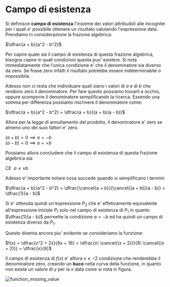 # Campo di esistenza  

Si definisce **campo di esistenza** l'insieme dei valori attribuibili alle incognite per i quali e' possibile ottenere un risultato valutando l'espressione data. Prendiamo in considerazione la frazione algebrica:  

$\dfrac{a + b}{a^2 - b^2}$  

Per capire quale sia il campo di esistenza di questa frazione algebrica, bisogna capire in quali condizioni questa puo' esistere. Si nota immediatamente che l'unica condizione e' che il denominatore sia diverso da zero. Se fosse zero infatti il risultato potrebbe essere indeterminabile o impossibile.     

Adesso non ci resta che individuare quali siano i valori di $a$ e di $b$ che rendono zero il denominatore. Per fare questo possiamo trovarli a occhio, oppure scomporre il denominatore semplificando la ricerca. Essendo una somma per differenza possiamo riscrivere il denominatore come:  

$\dfrac{a + b}{a^2 - b^2} = \dfrac{a + b}{(a + b)(a - b)}$  

Allora per la legge di annullamento del prodotto, il denominatore e' zero se almeno uno dei suoi fattori e' zero.  

$(a + b) = 0 \implies a = -b$  
$(a - b) = 0 \implies a = +b$  

Possiamo allora concludere che il campo di esistenza di questa frazione algebrica sia:  

$CE\ \ a \neq \pm b$  

Adesso e' importante notare cosa succede quando si semplificano i termini:  

$\dfrac{a + b}{a^2 - b^2} = \dfrac{\cancel{a + b}}{\cancel{(a + b)}(a - b)} = \dfrac{1}{a - b}$  

Si e' ottenuta quindi un'espressione $P_2$ che e' effetivamente equivalente all'espressione iniziale $P_1$ solo nel campo di esistenza di $P_1$ in quanto $\dfrac{1}{a - b}$ permette la condizione $a = -b$ ed ha quindi un campo di esistenza diverso da $P_1$.  

Questo diventa ancora piu' evidente se consideriamo la funzione:  

$f(x) = \dfrac{x^2 + 2x}{8x + 16} = \dfrac{x\ \cancel{(x + 2)}}{8\ \cancel{(x + 2)}} = \dfrac{x}{8}$  

Il campo di esistenza di $f(x)$ e' alllora $x \neq -2$ condizione che renderebbe il denominatore zero, creando un **buco** nella curva della funzione, in quanto non esiste un valore di $y$ per la $x$ data come si nota in figura.  

![function_missing_value](https://user-images.githubusercontent.com/7195133/224515291-d749acde-aaa3-4e8e-b27e-64884520c4e9.jpg)  
